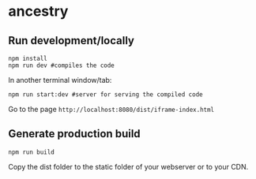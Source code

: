 # ancestry

## Run development/locally

```
npm install
npm run dev #compiles the code
```
In another terminal window/tab:
```
npm run start:dev #server for serving the compiled code
```

Go to the page `http://localhost:8080/dist/iframe-index.html`

## Generate production build

```
npm run build
```
Copy the dist folder to the static folder of your webserver or to your CDN.
